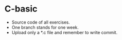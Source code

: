 # C-basic
- Source code of all exercises.
- One branch stands for one week.
- Upload only a \*.c file and remember to write commit.
